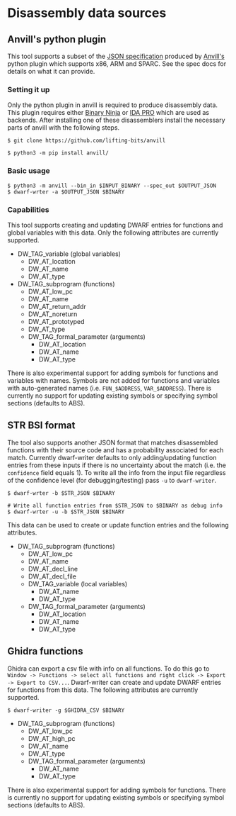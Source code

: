 # Disassembly data sources

## Anvill's python plugin

This tool supports a subset of the [JSON specification](https://github.com/lifting-bits/anvill/blob/master/docs/SpecificationFormat.md) produced by [Anvill's](https://github.com/lifting-bits/anvill/) python plugin which supports x86, ARM and SPARC. See the spec docs for details on what it can provide.

### Setting it up

Only the python plugin in anvill is required to produce disassembly data. This plugin requires either [Binary Ninja](https://docs.binary.ninja/getting-started.html) or [IDA PRO](https://hex-rays.com/ida-pro/) which are used as backends. After installing one of these disassemblers install the necessary parts of anvill with the following steps.

```
$ git clone https://github.com/lifting-bits/anvill

$ python3 -m pip install anvill/
```

### Basic usage
```
$ python3 -m anvill --bin_in $INPUT_BINARY --spec_out $OUTPUT_JSON
$ dwarf-wrter -a $OUTPUT_JSON $BINARY
```

### Capabilities

This tool supports creating and updating DWARF entries for functions and global variables with this data. Only the following attributes are currently supported.

- DW_TAG_variable (global variables)
    - DW_AT_location
    - DW_AT_name
    - DW_AT_type
- DW_TAG_subprogram (functions)
    - DW_AT_low_pc
    - DW_AT_name
    - DW_AT_return_addr
    - DW_AT_noreturn
    - DW_AT_prototyped
    - DW_AT_type
    - DW_TAG_formal_parameter (arguments)
        - DW_AT_location
        - DW_AT_name
        - DW_AT_type

There is also experimental support for adding symbols for functions and variables with names. Symbols are not added for functions and variables with auto-generated names (i.e. `FUN_$ADDRESS`, `VAR_$ADDRESS`). There is currently no support for updating existing symbols or specifying symbol sections (defaults to ABS).

## STR BSI format

The tool also supports another JSON format that matches disassembled functions with their source code and has a probability associated for each match. Currently dwarf-writer defaults to only adding/updating function entries from these inputs if there is no uncertainty about the match (i.e. the `confidence` field equals 1). To write all the info from the input file regardless of the confidence level (for debugging/testing) pass `-u` to `dwarf-writer`.

```
$ dwarf-wrter -b $STR_JSON $BINARY

# Write all function entries from $STR_JSON to $BINARY as debug info
$ dwarf-wrter -u -b $STR_JSON $BINARY
```

This data can be used to create or update function entries and the following attributes.

- DW_TAG_subprogram (functions)
    - DW_AT_low_pc
    - DW_AT_name
    - DW_AT_decl_line
    - DW_AT_decl_file
    - DW_TAG_variable (local variables)
        - DW_AT_name
        - DW_AT_type
    - DW_TAG_formal_parameter (arguments)
        - DW_AT_location
        - DW_AT_name
        - DW_AT_type

## Ghidra functions

Ghidra can export a csv file with info on all functions. To do this go to `Window -> Functions -> select all functions and right click -> Export -> Export to CSV...`. Dwarf-writer can create and update DWARF entries for functions from this data. The following attributes are currently supported.

```
$ dwarf-writer -g $GHIDRA_CSV $BINARY
```

- DW_TAG_subprogram (functions)
    - DW_AT_low_pc
    - DW_AT_high_pc
    - DW_AT_name
    - DW_AT_type
    - DW_TAG_formal_parameter (arguments)
        - DW_AT_name
        - DW_AT_type

There is also experimental support for adding symbols for functions. There is currently no support for updating existing symbols or specifying symbol sections (defaults to ABS).
